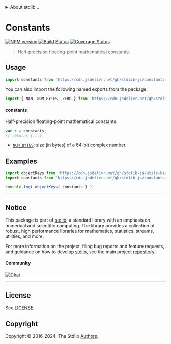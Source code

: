<!--

@license Apache-2.0

Copyright (c) 2021 The Stdlib Authors.

Licensed under the Apache License, Version 2.0 (the "License");
you may not use this file except in compliance with the License.
You may obtain a copy of the License at

   http://www.apache.org/licenses/LICENSE-2.0

Unless required by applicable law or agreed to in writing, software
distributed under the License is distributed on an "AS IS" BASIS,
WITHOUT WARRANTIES OR CONDITIONS OF ANY KIND, either express or implied.
See the License for the specific language governing permissions and
limitations under the License.

-->


<details>
  <summary>
    About stdlib...
  </summary>
  <p>We believe in a future in which the web is a preferred environment for numerical computation. To help realize this future, we've built stdlib. stdlib is a standard library, with an emphasis on numerical and scientific computation, written in JavaScript (and C) for execution in browsers and in Node.js.</p>
  <p>The library is fully decomposable, being architected in such a way that you can swap out and mix and match APIs and functionality to cater to your exact preferences and use cases.</p>
  <p>When you use stdlib, you can be absolutely certain that you are using the most thorough, rigorous, well-written, studied, documented, tested, measured, and high-quality code out there.</p>
  <p>To join us in bringing numerical computing to the web, get started by checking us out on <a href="https://github.com/stdlib-js/stdlib">GitHub</a>, and please consider <a href="https://opencollective.com/stdlib">financially supporting stdlib</a>. We greatly appreciate your continued support!</p>
</details>

# Constants

[![NPM version][npm-image]][npm-url] [![Build Status][test-image]][test-url] [![Coverage Status][coverage-image]][coverage-url] <!-- [![dependencies][dependencies-image]][dependencies-url] -->

> Half-precision floating-point mathematical constants.



<section class="usage">

## Usage

```javascript
import constants from 'https://cdn.jsdelivr.net/gh/stdlib-js/constants-complex64@deno/mod.js';
```

You can also import the following named exports from the package:

```javascript
import { NAN, NUM_BYTES, ZERO } from 'https://cdn.jsdelivr.net/gh/stdlib-js/constants-complex64@deno/mod.js';
```

#### constants

Half-precision floating-point mathematical constants.

```javascript
var c = constants;
// returns {...}
```

<!-- <toc pattern="*" > -->

<div class="namespace-toc">

-   <span class="signature">[`NUM_BYTES`][@stdlib/constants/complex64/num-bytes]</span><span class="delimiter">: </span><span class="description">size (in bytes) of a 64-bit complex number.</span>

</div>

<!-- </toc> -->

</section>

<!-- /.usage -->

<section class="examples">

## Examples

<!-- TODO: better examples -->

<!-- eslint no-undef: "error" -->

```javascript
import objectKeys from 'https://cdn.jsdelivr.net/gh/stdlib-js/utils-keys@deno/mod.js';
import constants from 'https://cdn.jsdelivr.net/gh/stdlib-js/constants-complex64@deno/mod.js';

console.log( objectKeys( constants ) );
```

</section>

<!-- /.examples -->

<!-- Section for related `stdlib` packages. Do not manually edit this section, as it is automatically populated. -->

<section class="related">

</section>

<!-- /.related -->

<!-- Section for all links. Make sure to keep an empty line after the `section` element and another before the `/section` close. -->


<section class="main-repo" >

* * *

## Notice

This package is part of [stdlib][stdlib], a standard library with an emphasis on numerical and scientific computing. The library provides a collection of robust, high performance libraries for mathematics, statistics, streams, utilities, and more.

For more information on the project, filing bug reports and feature requests, and guidance on how to develop [stdlib][stdlib], see the main project [repository][stdlib].

#### Community

[![Chat][chat-image]][chat-url]

---

## License

See [LICENSE][stdlib-license].


## Copyright

Copyright &copy; 2016-2024. The Stdlib [Authors][stdlib-authors].

</section>

<!-- /.stdlib -->

<!-- Section for all links. Make sure to keep an empty line after the `section` element and another before the `/section` close. -->

<section class="links">

[npm-image]: http://img.shields.io/npm/v/@stdlib/constants-complex64.svg
[npm-url]: https://npmjs.org/package/@stdlib/constants-complex64

[test-image]: https://github.com/stdlib-js/constants-complex64/actions/workflows/test.yml/badge.svg?branch=main
[test-url]: https://github.com/stdlib-js/constants-complex64/actions/workflows/test.yml?query=branch:main

[coverage-image]: https://img.shields.io/codecov/c/github/stdlib-js/constants-complex64/main.svg
[coverage-url]: https://codecov.io/github/stdlib-js/constants-complex64?branch=main

<!--

[dependencies-image]: https://img.shields.io/david/stdlib-js/constants-complex64.svg
[dependencies-url]: https://david-dm.org/stdlib-js/constants-complex64/main

-->

[chat-image]: https://img.shields.io/gitter/room/stdlib-js/stdlib.svg
[chat-url]: https://app.gitter.im/#/room/#stdlib-js_stdlib:gitter.im

[stdlib]: https://github.com/stdlib-js/stdlib

[stdlib-authors]: https://github.com/stdlib-js/stdlib/graphs/contributors

[umd]: https://github.com/umdjs/umd
[es-module]: https://developer.mozilla.org/en-US/docs/Web/JavaScript/Guide/Modules

[deno-url]: https://github.com/stdlib-js/constants-complex64/tree/deno
[umd-url]: https://github.com/stdlib-js/constants-complex64/tree/umd
[esm-url]: https://github.com/stdlib-js/constants-complex64/tree/esm
[branches-url]: https://github.com/stdlib-js/constants-complex64/blob/main/branches.md

[stdlib-license]: https://raw.githubusercontent.com/stdlib-js/constants-complex64/main/LICENSE

<!-- <toc-links> -->

[@stdlib/constants/complex64/num-bytes]: https://github.com/stdlib-js/constants-complex64-num-bytes/tree/deno

<!-- </toc-links> -->

</section>

<!-- /.links -->
